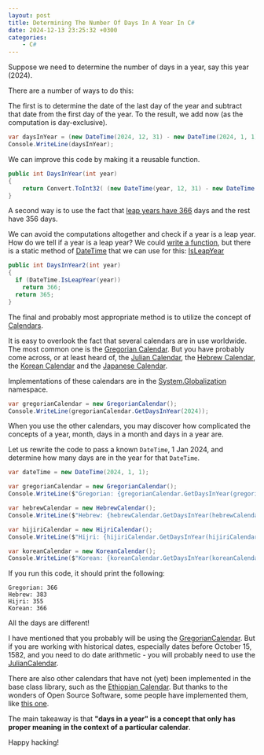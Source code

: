 ```yaml
---
layout: post
title: Determining The Number Of Days In A Year In C#
date: 2024-12-13 23:25:32 +0300
categories:
    - C#
---
```


Suppose we need to determine the number of days in a year, say this year (2024).

There are a number of ways to do this:

The first is to determine the date of the last day of the year and subtract that date from the first day of the year. To the result, we add now (as the computation is day-exclusive).

```csharp
var daysInYear = (new DateTime(2024, 12, 31) - new DateTime(2024, 1, 1)).TotalDays + 1;
Console.WriteLine(daysInYear);
```

We can improve this code by making it a reusable function.

```csharp
public int DaysInYear(int year)
{
	return Convert.ToInt32( (new DateTime(year, 12, 31) - new DateTime(year, 1, 1)).TotalDays) + 1;
}
```

A second way is to use the fact that [leap years have 366](https://en.wikipedia.org/wiki/Leap_year) days and the rest have 356 days.

We can avoid the computations altogether and check if a year is a leap year. How do we tell if a year is a leap year? We could [write a function](https://en.wikipedia.org/wiki/Leap_year), but there is a static method of [DateTime](https://learn.microsoft.com/en-us/dotnet/api/system.datetime?view=net-9.0) that we can use for this: [IsLeapYear](https://learn.microsoft.com/en-us/dotnet/api/system.datetime.isleapyear?view=net-9.0)

```csharp
public int DaysInYear2(int year)
{
  if (DateTime.IsLeapYear(year))
    return 366;
  return 365;
}
```

The final and probably most appropriate method is to utilize the concept of [Calendars](https://learn.microsoft.com/en-us/dotnet/api/system.globalization.calendar?view=net-9.0).

It is easy to overlook the fact that several calendars are in use worldwide. The most common one is the [Gregorian Calendar](https://en.wikipedia.org/wiki/Gregorian_calendar). But you have probably come across, or at least heard of, the [Julian Calendar](https://en.wikipedia.org/wiki/Julian_calendar), the [Hebrew Calendar,](https://en.wikipedia.org/wiki/Hebrew_calendar) the [Korean Calendar](https://en.wikipedia.org/wiki/Korean_calendar) and the [Japanese Calendar](https://en.wikipedia.org/wiki/Japanese_calendar).

Implementations of these calendars are in the [System.Globalization](https://learn.microsoft.com/en-us/dotnet/api/system.globalization?view=net-9.0) namespace.

```csharp
var gregorianCalendar = new GregorianCalendar();
Console.WriteLine(gregorianCalendar.GetDaysInYear(2024));
```

When you use the other calendars, you may discover how complicated the concepts of a year, month, days in a month and days in a year are.

Let us rewrite the code to pass a known `DateTime`, 1 Jan 2024, and determine how many days are in the year for that `DateTime`.

```csharp
var dateTime = new DateTime(2024, 1, 1);

var gregorianCalendar = new GregorianCalendar();
Console.WriteLine($"Gregorian: {gregorianCalendar.GetDaysInYear(gregorianCalendar.GetYear(dateTime))}");

var hebrewCalendar = new HebrewCalendar();
Console.WriteLine($"Hebrew: {hebrewCalendar.GetDaysInYear(hebrewCalendar.GetYear(dateTime))}");

var hijiriCalendar = new HijriCalendar();
Console.WriteLine($"Hijri: {hijiriCalendar.GetDaysInYear(hijiriCalendar.GetYear(dateTime))}");

var koreanCalendar = new KoreanCalendar();
Console.WriteLine($"Korean: {koreanCalendar.GetDaysInYear(koreanCalendar.GetYear(dateTime))}");
```

If you run this code, it should print the following:

```plaintext
Gregorian: 366
Hebrew: 383
Hijri: 355
Korean: 366
```

All the days are different!

I have mentioned that you probably will be using the [GregorianCalendar](https://learn.microsoft.com/en-us/dotnet/api/system.globalization.gregoriancalendar?view=net-9.0). But if you are working with historical dates, especially dates before October 15, 1582, and you need to do date arithmetic - you will probably need to use the [JulianCalendar](https://learn.microsoft.com/en-us/dotnet/api/system.globalization.juliancalendar?view=net-9.0).

There are also other calendars that have not (yet) been implemented in the base class library, such as the [Ethiopian Calendar](https://en.wikipedia.org/wiki/Ethiopian_calendar). But thanks to the wonders of Open Source Software, some people have implemented them, like [this one](https://github.com/eyuelberga/ethiopian-calendar).

The main takeaway is that **"days in a year" is a concept that only has proper meaning in the context of a particular calendar**.

Happy hacking!